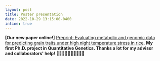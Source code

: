 ```yaml
---
layout: post
title: Poster presentation
date: 2022-10-29 13:15:00-0400
inline: true
---
```

<strong>[Our new paper online!]</strong> 
[Preprint: Evaluating metabolic and genomic data for predicting grain traits under high night temperature stress in rice](https://www.biorxiv.org/content/10.1101/2022.10.27.514071v1). <strong>My first Ph.D. project in Quantitative Genetics. Thanks a lot for my advisor and collaborators' help!  </strong> 🤩🤩🤩🤩🤩🤩🤩🤩🤩🤩